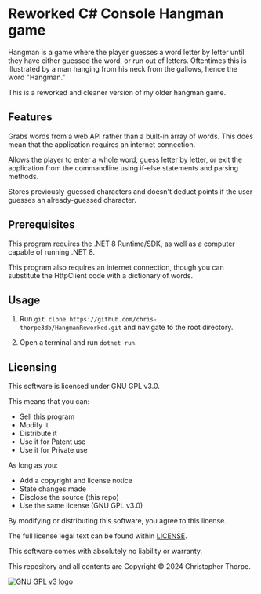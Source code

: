 # Reworked C# Console Hangman game

Hangman is a game where the player guesses a word letter by letter until they have either guessed the word, or run out of letters. Oftentimes this is illustrated by a man hanging from his neck from the gallows, hence the word "Hangman."

This is a reworked and cleaner version of my older hangman game.

## Features

Grabs words from a web API rather than a built-in array of words. This does mean that the application requires an internet connection.

Allows the player to enter a whole word, guess letter by letter, or exit the application from the commandline using if-else statements and parsing methods.

Stores previously-guessed characters and doesn't deduct points if the user guesses an already-guessed character.

## Prerequisites

This program requires the .NET 8 Runtime/SDK, as well as a computer capable of running .NET 8.

This program also requires an internet connection, though you can substitute the HttpClient code with a dictionary of words.

## Usage

1. Run `git clone https://github.com/chris-thorpe3db/HangmanReworked.git` and navigate to the root directory.

2. Open a terminal and run `dotnet run`.

## Licensing

This software is licensed under GNU GPL v3.0.

This means that you can:

 - Sell this program
 - Modify it
 - Distribute it
 - Use it for Patent use
 - Use it for Private use

As long as you:

 - Add a copyright and license notice
 - State changes made
 - Disclose the source (this repo)
 - Use the same license (GNU GPL v3.0)

By modifying or distributing this software, you agree to this license.

The full license legal text can be found within [LICENSE](https://github.com/chris-thorpe3db/HangmanReworked/blob/master/LICENSE).

This software comes with absolutely no liability or warranty.

This repository and all contents are Copyright © 2024 Christopher Thorpe.

[![GNU GPL v3 logo](https://www.gnu.org/graphics/gplv3-127x51.png)](https://www.gnu.org/licenses/gpl-3.0.en.html)
